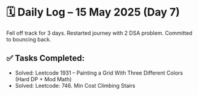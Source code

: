 # 🗓️ Daily Log – 15 May 2025 (Day 7)

Fell off track for 3 days. Restarted journey with 2 DSA problem. Committed to bouncing back.

## ✅ Tasks Completed:
- Solved: Leetcode 1931 – Painting a Grid With Three Different Colors (Hard DP + Mod Math)
- Solved: Leetcode: 746. Min Cost Climbing Stairs
